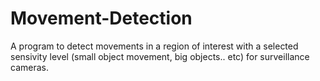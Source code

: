 # Movement-Detection
A program to detect movements in a region of interest with a selected sensivity level (small object movement, big objects.. etc) for surveillance cameras.
